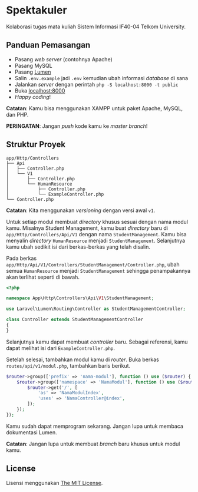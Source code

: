 # Spektakuler

Kolaborasi tugas mata kuliah Sistem Informasi IF40-04 Telkom University.

## Panduan Pemasangan

* Pasang _web server_ (contohnya Apache)
* Pasang MySQL
* Pasang [Lumen](https://lumen.laravel.com/docs/5.8/installation)
* Salin `.env.example` jadi `.env` kemudian ubah informasi _database_ di sana
* Jalankan _server_ dengan perintah `php -S localhost:8000 -t public`
* Buka [localhost:8000](http://localhost:8000/)
* _Happy coding_!

**Catatan**: Kamu bisa menggunakan XAMPP untuk paket Apache, MySQL, dan PHP.

**PERINGATAN**: Jangan _push_ kode kamu ke _master branch_!

## Struktur Proyek

```
app/Http/Controllers
├── Api
│   ├── Controller.php
│   └── V1
│       ├── Controller.php
│       └── HumanResource
│           ├── Controller.php
│           └── ExampleController.php
└── Controller.php
```

**Catatan**: Kita menggunakan _versioning_ dengan versi awal `v1`.

Untuk setiap modul membuat _directory_ khusus sesuai dengan nama modul kamu.
Misalnya Student Management, kamu buat _directory_ baru di
`app/Http/Controllers/Api/V1` dengan nama `StudentManagement`.
Kamu bisa menyalin _directory_ `HumanResource` menjadi `StudentManagement`.
Selanjutnya kamu ubah sedikit isi dari berkas-berkas yang telah disalin.

Pada berkas `app/Http/Api/V1/Controllers/StudentManagement/Controller.php`,
ubah semua `HumanResource` menjadi `StudentManagement` sehingga penampakannya
akan terlihat seperti di bawah.

```php
<?php

namespace App\Http\Controllers\Api\V1\StudentManagement;

use Laravel\Lumen\Routing\Controller as StudentManagementController;

class Controller extends StudentManagementController
{
}
```

Selanjutnya kamu dapat membuat _controller_ baru. Sebagai referensi, kamu
dapat melihat isi dari `ExampleController.php`.

Setelah selesai, tambahkan modul kamu di _router_.
Buka berkas `routes/api/v1/modul.php`, tambahkan baris berikut.

```php
$router->group(['prefix' => 'nama-modul'], function () use ($router) {
    $router->group(['namespace' => 'NamaModul'], function () use ($router) {
        $router->get('/', [
            'as' => 'NamaModulIndex',
            'uses' => 'NamaController@index',
        ]);
    });
});
```

Kamu sudah dapat memprogram sekarang.
Jangan lupa untuk membaca dokumentasi Lumen.

**Catatan**: Jangan lupa untuk membuat _branch_ baru khusus untuk modul kamu.

## License

Lisensi menggunakan [The MIT License](LICENSE).

